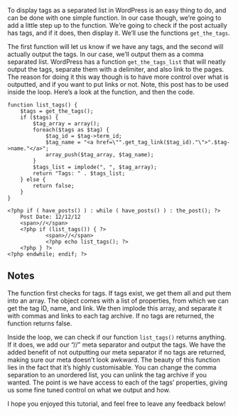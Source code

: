 To display tags as a separated list in WordPress is an easy thing to do, and can be done with one simple function. In our case though, we’re going to add a little step up to the function. We’re going to check if the post actually has tags, and if it does, then display it. We’ll use the functions `get_the_tags`.

The first function will let us know if we have any tags, and the second will actually output the tags. In our case, we’ll output them as a comma separated list. WordPress has a function `get_the_tags_list` that will neatly output the tags, separate them with a delimiter, and also link to the pages. The reason for doing it this way though is to have more control over what is outputted, and if you want to put links or not. Note, this post has to be used inside the loop. Here’s a look at the function, and then the code.

```language-php
function list_tags() {
	$tags = get_the_tags();
	if ($tags) {
		$tag_array = array();
		foreach($tags as $tag) {
            $tag_id = $tag->term_id;
			$tag_name = "<a href=\"".get_tag_link($tag_id)."\">".$tag->name."</a>";
			array_push($tag_array, $tag_name);
		}
    	$tags_list = implode(", ", $tag_array);
        return "Tags: " . $tags_list;
	} else {
		return false;
	}
}
```

```language-php
<?php if ( have_posts() ) : while ( have_posts() ) : the_post(); ?>
    Post Date: 12/12/12
    <span>//</span>
    <?php if (list_tags()) { ?>
            <span>//</span>
            <?php echo list_tags(); ?>
    <?php } ?>
<?php endwhile; endif; ?>
```

## Notes

The function first checks for tags. If tags exist, we get them all and put them into an array. The object comes with a list of properties, from which we can get the tag ID, name, and link. We then implode this array, and separate it with commas and links to each tag archive. If no tags are returned, the function returns false.

Inside the loop, we can check if our function `list_tags()`  returns anything. If it does, we add our “//” meta separator and output the tags. We have the added benefit of not outputting our meta separator if no tags are returned, making sure our meta doesn’t look awkward. The beauty of this function lies in the fact that it’s highly customisable. You can change the comma separation to an unordered list, you can unlink the tag archive if you wanted. The point is we have access to each of the tags’ properties, giving us some fine tuned control on what we output and how.

I hope you enjoyed this tutorial, and feel free to leave any feedback below!